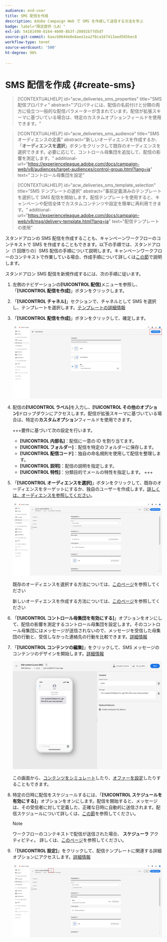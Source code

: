 ```yaml
---
audience: end-user
title: SMS 配信を作成
description: Adobe Campaign Web で SMS を作成して送信する方法を学ぶ
badge: label="限定提供（LA）"
exl-id: 54181498-8164-4600-8b3f-20892b77d5d7
source-git-commit: 6aacb0644e0e8aee1ea2f8ca167413aed565bec8
workflow-type: tm+mt
source-wordcount: '500'
ht-degree: 96%

---
```


# SMS 配信を作成 {#create-sms}

>[!CONTEXTUALHELP]
>id="acw_deliveries_sms_properties"
>title="SMS 配信プロパティ"
>abstract="プロパティには、配信の名前付けと分類の両方に役立つ一般的な配信パラメーターが含まれています。配信が拡張スキーマに基づいている場合は、特定のカスタムオプションフィールドを使用できます。"

>[!CONTEXTUALHELP]
>id="acw_deliveries_sms_audience"
>title="SMS オーディエンスの定義"
>abstract="新しいオーディエンスを作成するか、「**オーディエンスを選択**」ボタンをクリックして既存のオーディエンスを選択できます。必要に応じて、コントロール母集団を追加して、配信の影響を測定します。"
>additional-url="https://experienceleague.adobe.com/docs/campaign-web/v8/audiences/target-audiences/control-group.html?lang=ja" text="コントロール母集団を設定"

>[!CONTEXTUALHELP]
>id="acw_deliveries_sms_template_selection"
>title="SMS テンプレートの選択"
>abstract="事前定義済みのテンプレートを選択して SMS 配信を開始します。配信テンプレートを使用すると、キャンペーンや配信全体でカスタムコンテンツや設定を簡単に再利用できます。"
>additional-url="https://experienceleague.adobe.com/docs/campaign-web/v8/msg/delivery-template.html?lang=ja" text="配信テンプレートの使用"


スタンドアロンの SMS 配信を作成することも、キャンペーンワークフローのコンテキストで SMS を作成することもできます。以下の手順では、スタンドアロン（1 回限りの）SMS 配信の手順について説明します。キャンペーンワークフローのコンテキストで作業している場合、作成手順について詳しくは[この節](../workflows/activities/channels.md#create-a-delivery-in-a-campaign-workflow)で説明します。


スタンドアロン SMS 配信を新規作成するには、次の手順に従います。

1. 左側のナビゲーションの&#x200B;**[!UICONTROL 配信]**&#x200B;メニューを参照し、「**[!UICONTROL 配信を作成]**」ボタンをクリックします。

1. 「**[!UICONTROL チャネル]**」セクションで、チャネルとして SMS を選択し、テンプレートを選択します。[テンプレートの詳細情報](../msg/delivery-template.md)

1. 「**[!UICONTROL 配信を作成]**」ボタンをクリックして、確定します。

   ![](assets/sms_create_1.png)

1. 配信の&#x200B;**[!UICONTROL ラベル]**&#x200B;を入力し、**[!UICONTROL その他のオプション]**&#x200B;ドロップダウンにアクセスします。配信が拡張スキーマに基づいている場合は、特定の&#x200B;**カスタムオプション**&#x200B;フィールドを使用できます。

   +++要件に基づいて次の設定を行います。
   * **[!UICONTROL 内部名]**：配信に一意の ID を割り当てます。
   * **[!UICONTROL フォルダー]**：配信を特定のフォルダーに保存します。
   * **[!UICONTROL 配信コード]**：独自の命名規則を使用して配信を整理します。
   * **[!UICONTROL 説明]**：配信の説明を指定します。
   * **[!UICONTROL 特性]**：分類目的でメールの特性を指定します。
+++

1. 「**[!UICONTROL オーディエンスを選択]**」ボタンをクリックして、既存のオーディエンスをターゲットにするか、独自のユーザーを作成します。[詳しくは、オーディエンスを参照してください](../audience/about-recipients.md)。

   ![](assets/sms_create_2.png)

   既存のオーディエンスを選択する方法については、[このページ](../audience/add-audience.md)を参照してください

   新しいオーディエンスを作成する方法については、[このページ](../audience/one-time-audience.md)を参照してください

1. 「**[!UICONTROL コントロール母集団を有効にする]**」オプションをオンにして、配信の影響を測定するコントロール母集団を設定します。そのコントロール母集団にはメッセージが送信されないので、メッセージを受信した母集団の行動と、受信しなかった連絡先の行動を比較できます。[詳細情報](../audience/control-group.md)

1. 「**[!UICONTROL コンテンツの編集]**」をクリックして、SMS メッセージのコンテンツのデザインを開始します。[詳細情報](content-sms.md)

   ![](assets/sms_create_4.png)

   この画面から、[コンテンツをシミュレート](../preview-test/preview-test.md)したり、[オファーを設定](../msg/offers.md)したりすることもできます。

1. 特定の日時に配信をスケジュールするには、「**[!UICONTROL スケジュールを有効にする]**」オプションをオンにします。配信を開始すると、メッセージは、その受信者に対して定義した、正確な日時に自動的に送信されます。配信スケジュールについて詳しくは、[この節](../msg/gs-messages.md#gs-schedule)を参照してください。

   >[!NOTE]
   >
   >ワークフローのコンテキストで配信が送信された場合、 **スケジューラ** アクティビティ。 詳しくは、[このページ](../workflows/activities/scheduler.md)を参照してください。

1. 「**[!UICONTROL 設定]**」をクリックして、配信テンプレートに関連する詳細オプションにアクセスします。[詳細情報](../advanced-settings/delivery-settings.md)

   ![](assets/sms_create_3.png)
